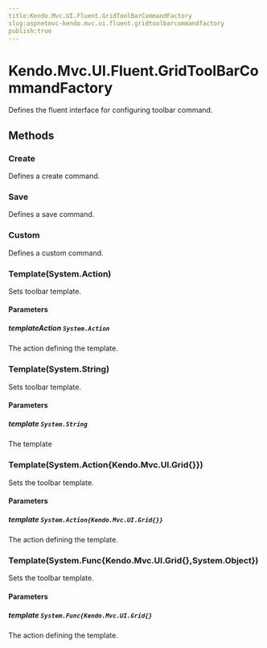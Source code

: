 ```yaml
---
title:Kendo.Mvc.UI.Fluent.GridToolBarCommandFactory
slug:aspnetmvc-kendo.mvc.ui.fluent.gridtoolbarcommandfactory
publish:true
---
```


# Kendo.Mvc.UI.Fluent.GridToolBarCommandFactory

Defines the fluent interface for configuring toolbar command.

## Methods

### Create
Defines a create command.

### Save
Defines a save command.

### Custom
Defines a custom command.

### Template(System.Action)
Sets toolbar template.

#### Parameters

##### templateAction `System.Action`
The action defining the template.

### Template(System.String)
Sets toolbar template.

#### Parameters

##### template `System.String`
The template

### Template(System.Action{Kendo.Mvc.UI.Grid{}})
Sets the toolbar template.

#### Parameters

##### template `System.Action{Kendo.Mvc.UI.Grid{}}`
The action defining the template.

### Template(System.Func{Kendo.Mvc.UI.Grid{},System.Object})
Sets the toolbar template.

#### Parameters

##### template `System.Func{Kendo.Mvc.UI.Grid{}`
The action defining the template.